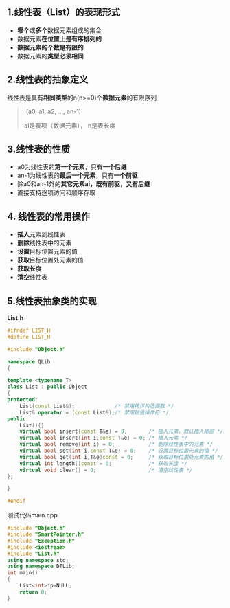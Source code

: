 ## 1.线性表（List）的表现形式

-   **零个**或**多个**数据元素组成的集合
-   数据元素**在位置上是有序排列的**
-   **数据元素的个数是有限的**
-   数据元素的**类型必须相同**

## 2.线性表的抽象定义

线性表是具有**相同类型**的n(n>=0)个**数据元素**的有限序列

>   ​                                                  (a0, a1, a2, ..., an-1) 
>
>   ai是表项（数据元素）， n是表长度

## 3.线性表的性质

-   a0为线性表的**第一个元素**，只有**一个后继**
-   an-1为线性表的**最后一个元素**，只有**一个前驱**
-   除a0和an-1外的**其它元素ai，既有前驱，又有后继**
-   直接支持逐项访问和顺序存取

## 4. 线性表的常用操作

-   **插入**元素到线性表
-   **删除**线性表中的元素
-   **设置**目标位置元素的值
-   **获取**目标位置处元素的值
-   **获取长度**
-   **清空**线性表

## 5.线性表抽象类的实现

**List.h**

```c++
#ifndef LIST_H
#define LIST_H

#include "Object.h"

namespace QLib
{

template <typename T>
class List : public Object
{
protected:
    List(const List&);             /* 禁用拷贝构造函数 */
    List& operator = (const List&);/* 禁用赋值操作符 */
public:
    List(){}
    virtual bool insert(const T&e) = 0;       /* 插入元素，默认插入尾部 */
    virtual bool insert(int i,const T&e) = 0; /* 插入元素 */
    virtual bool remove(int i) = 0;           /* 删除线性表中的元素 */
    virtual bool set(int i,const T&e) = 0;    /* 设置目标位置元素的值 */
    virtual bool get(int i,T&e)const = 0;     /* 获取目标位置处元素的值 */
    virtual int length()const = 0;            /* 获取长度 */
    virtual void clear() = 0;                 /* 清空线性表 */
};

}

#endif 
```

测试代码main.cpp

```c++
#include "Object.h"
#include "SmartPointer.h"
#include "Exception.h"
#include <iostream>
#include "List.h"
using namespace std;
using namespace DTLib;
int main()
{
	List<int>*p=NULL;
	return 0;
}

```

